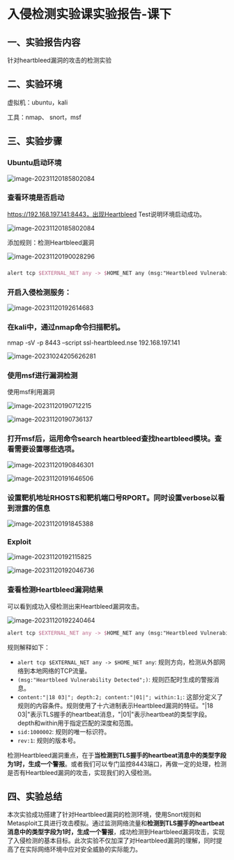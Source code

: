 # 入侵检测实验课实验报告-课下

## 一、实验报告内容

针对heartbleed漏洞的攻击的检测实验

## 二、实验环境

虚拟机：ubuntu，kali

工具：nmap、 snort，msf

## 三、实验步骤

### Ubuntu启动环境

![image-20231120185802084](http://typora-image-fengchen.oss-cn-beijing.aliyuncs.com/img/image-20231120185802084.png)

### 查看环境是否启动

https://192.168.197.141:8443，出现Heartbleed Test说明环境启动成功。

![image-20231120185802084](http://typora-image-fengchen.oss-cn-beijing.aliyuncs.com/img/image-20231120185802084.png)



添加规则：检测Heartbleed漏洞

![image-20231120190028296](http://typora-image-fengchen.oss-cn-beijing.aliyuncs.com/img/image-20231120190028296.png)

### 

```tex
alert tcp $EXTERNAL_NET any -> $HOME_NET any (msg:"Heartbleed Vulnerability Detected"; content:"|18 03|"; depth:2; content:"|01|"; within:1; sid:1000002; rev:1;)

```

### 开启入侵检测服务：

![image-20231120192614683](http://typora-image-fengchen.oss-cn-beijing.aliyuncs.com/img/image-20231120192614683.png)



### 在kali中，通过nmap命令扫描靶机。

nmap -sV -p 8443 –script ssl-heartbleed.nse 192.168.197.141

![image-20231024205626281](http://typora-image-fengchen.oss-cn-beijing.aliyuncs.com/img/image-20231024205626406.png)

### 使用msf进行漏洞检测

使用msf利用漏洞

![image-20231120190712215](http://typora-image-fengchen.oss-cn-beijing.aliyuncs.com/img/image-20231120190712215.png)

![image-20231120190736137](http://typora-image-fengchen.oss-cn-beijing.aliyuncs.com/img/image-20231120190736137.png)

### 打开msf后，运用命令search heartbleed查找heartbleed模块。查看需要设置哪些选项。

![image-20231120190846301](http://typora-image-fengchen.oss-cn-beijing.aliyuncs.com/img/image-20231120190846301.png)

![image-20231120191646506](http://typora-image-fengchen.oss-cn-beijing.aliyuncs.com/img/image-20231120191646506.png)

### 设置靶机地址RHOSTS和靶机端口号RPORT。同时设置verbose以看到泄露的信息

![image-20231120191845388](http://typora-image-fengchen.oss-cn-beijing.aliyuncs.com/img/image-20231120191845388.png)

### Exploit

![image-20231120192115825](http://typora-image-fengchen.oss-cn-beijing.aliyuncs.com/img/image-20231120192115825.png)

![image-20231120192046736](http://typora-image-fengchen.oss-cn-beijing.aliyuncs.com/img/image-20231120192046736.png)

### 查看检测Heartbleed漏洞结果

可以看到成功入侵检测出来Heartbleed漏洞攻击。

![image-20231120192240464](http://typora-image-fengchen.oss-cn-beijing.aliyuncs.com/img/image-20231120192240464.png)



```tex
alert tcp $EXTERNAL_NET any -> $HOME_NET any (msg:"Heartbleed Vulnerability Detected"; content:"|18 03|"; depth:2; content:"|01|"; within:1; sid:1000002; rev:1;)

```

规则解释如下：

- `alert tcp $EXTERNAL_NET any -> $HOME_NET any`: 规则方向，检测从外部网络到本地网络的TCP流量。
- `(msg:"Heartbleed Vulnerability Detected";)`: 规则匹配时生成的警报消息。
- `content:"|18 03|"; depth:2; content:"|01|"; within:1;`: 这部分定义了规则的内容条件。规则使用了十六进制表示Heartbleed漏洞的特征。"|18 03|"表示TLS握手的heartbeat消息，"|01|"表示heartbeat的类型字段。depth和within用于指定匹配的深度和范围。
- `sid:1000002`: 规则的唯一标识符。
- `rev:1`: 规则的版本号。

​	检测Heartbleed漏洞重点，在于**当检测到TLS握手的heartbeat消息中的类型字段为1时，生成一个警报**。或者我们可以专门监控8443端口，再做一定的处理，检测是否有Heartbleed漏洞的攻击，实现我们的入侵检测。

## 四、实验总结

​	本次实验成功搭建了针对Heartbleed漏洞的检测环境，使用Snort规则和Metasploit工具进行攻击模拟。通过监测网络流量和**检测到TLS握手的heartbeat消息中的类型字段为1时，生成一个警报**，成功检测到Heartbleed漏洞攻击，实现了入侵检测的基本目标。此次实验不仅加深了对Heartbleed漏洞的理解，同时提高了在实际网络环境中应对安全威胁的实际能力。
